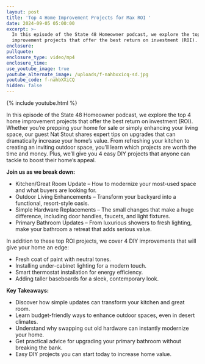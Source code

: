 ```yaml
---
layout: post
title: 'Top 4 Home Improvement Projects for Max ROI '
date: 2024-09-05 05:00:00
excerpt: >-
  In this episode of the State 48 Homeowner podcast, we explore the top 4 home
  improvement projects that offer the best return on investment (ROI).
enclosure:
pullquote:
enclosure_type: video/mp4
enclosure_time:
use_youtube_image: true
youtube_alternate_image: /uploads/f-nahbxxicq-sd.jpg
youtube_code: f-nahbXXiCQ
hidden: false
---
```

{% include youtube.html %}

In this episode of the State 48 Homeowner podcast, we explore the top 4 home improvement projects that offer the best return on investment (ROI). Whether you’re prepping your home for sale or simply enhancing your living space, our guest Nat Stout shares expert tips on upgrades that can dramatically increase your home’s value. From refreshing your kitchen to creating an inviting outdoor space, you’ll learn which projects are worth the time and money. Plus, we’ll give you 4 easy DIY projects that anyone can tackle to boost their home’s appeal.

**Join us as we break down:**

* Kitchen/Great Room Update – How to modernize your most-used space and what buyers are looking for.
* Outdoor Living Enhancements – Transform your backyard into a functional, resort-style oasis.
* Simple Hardware Replacements – The small changes that make a huge difference, including door handles, faucets, and light fixtures.
* Primary Bathroom Updates – From luxurious showers to fresh lighting, make your bathroom a retreat that adds serious value.

In addition to these top ROI projects, we cover 4 DIY improvements that will give your home an edge:

* Fresh coat of paint with neutral tones.
* Installing under-cabinet lighting for a modern touch.
* Smart thermostat installation for energy efficiency.
* Adding taller baseboards for a sleek, contemporary look.

**Key Takeaways:**

* Discover how simple updates can transform your kitchen and great room.
* Learn budget-friendly ways to enhance outdoor spaces, even in desert climates.
* Understand why swapping out old hardware can instantly modernize your home.
* Get practical advice for upgrading your primary bathroom without breaking the bank.
* Easy DIY projects you can start today to increase home value.

&nbsp;